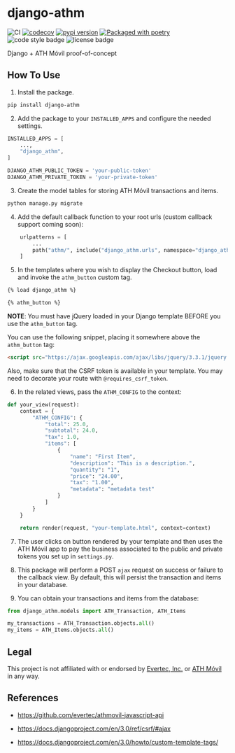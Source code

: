 # django-athm 

![CI](https://github.com/django-athm/django-athm/workflows/CI/badge.svg?branch=master)
[![codecov](https://codecov.io/gh/django-athm/django-athm/branch/master/graph/badge.svg)](https://codecov.io/gh/django-athm/django-athm)
[![pypi version](https://img.shields.io/pypi/v/django-athm.svg)](https://pypi.org/project/django-athm/)
[![Packaged with poetry](https://img.shields.io/badge/package_manager-poetry-blue.svg)](https://poetry.eustace.io/)
![code style badge](https://badgen.net/badge/code%20style/black/000)
![license badge](https://img.shields.io/github/license/django-athm/django-athm.svg)

Django + ATH Móvil proof-of-concept

## How To Use

1. Install the package.

```bash
pip install django-athm
```

2. Add the package to your `INSTALLED_APPS` and configure the needed settings.

```python
INSTALLED_APPS = [
    ...,
    "django_athm",
]

DJANGO_ATHM_PUBLIC_TOKEN = 'your-public-token'
DJANGO_ATHM_PRIVATE_TOKEN = 'your-private-token'
```

3. Create the model tables for storing ATH Móvil transactions and items.

```bash
python manage.py migrate
```

4. Add the default callback function to your root urls (custom callback support coming soon):

```python
    urlpatterns = [
        ...
        path("athm/", include("django_athm.urls", namespace="django_athm")),
    ]
```

5. In the templates where you wish to display the Checkout button, load and invoke the `athm_button` custom tag.

```html
{% load django_athm %}

{% athm_button %}
```

**NOTE**: You must have jQuery loaded in your Django template BEFORE you use the `athm_button` tag.

You can use the following snippet, placing it somewhere above the `athm_button` tag:
```html
<script src="https://ajax.googleapis.com/ajax/libs/jquery/3.3.1/jquery.min.js"></script>
```

Also, make sure that the CSRF token is available in your template. You may need to decorate your route with `@requires_csrf_token`.

6. In the related views, pass the `ATHM_CONFIG` to the context:

```python
def your_view(request):
    context = {
        "ATHM_CONFIG": {
            "total": 25.0,
            "subtotal": 24.0,
            "tax": 1.0,
            "items": [
                {
                    "name": "First Item",
                    "description": "This is a description.",
                    "quantity": "1",
                    "price": "24.00",
                    "tax": "1.00",
                    "metadata": "metadata test"
                }
            ]
        }
    }

    return render(request, "your-template.html", context=context)
```

7. The user clicks on button rendered by your template and then uses the ATH Móvil app to pay the business associated to the public and private tokens you set up in `settings.py`.

8. This package will perform a POST `ajax` request on success or failure to the callback view. By default, this will persist the transaction and items in your database.

9. You can obtain your transactions and items from the database:

```python
from django_athm.models import ATH_Transaction, ATH_Items

my_transactions = ATH_Transaction.objects.all()
my_items = ATH_Items.objects.all()
```

## Legal

This project is not affiliated with or endorsed by [Evertec, Inc.](https://www.evertecinc.com/) or [ATH Móvil](https://portal.athmovil.com/) in any way.


## References

- https://github.com/evertec/athmovil-javascript-api

- https://docs.djangoproject.com/en/3.0/ref/csrf/#ajax

- https://docs.djangoproject.com/en/3.0/howto/custom-template-tags/

